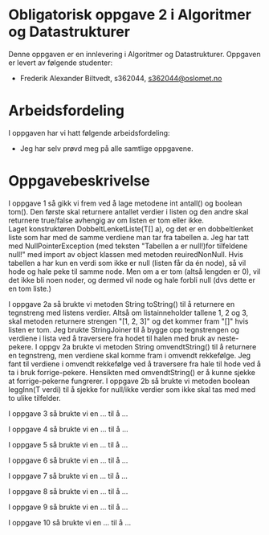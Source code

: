 # Obligatorisk oppgave 2 i Algoritmer og Datastrukturer

Denne oppgaven er en innlevering i Algoritmer og Datastrukturer. 
Oppgaven er levert av følgende studenter:
* Frederik Alexander Biltvedt, s362044, s362044@oslomet.no


# Arbeidsfordeling

I oppgaven har vi hatt følgende arbeidsfordeling:
* Jeg har selv prøvd meg på alle samtlige oppgavene.

# Oppgavebeskrivelse

I oppgave 1 så gikk vi frem ved å lage metodene int antall() og boolean tom(). Den første skal returnere antallet verdier i 
listen og den andre skal returnere true/false avhengig av om listen er tom eller ikke.  
Laget konstruktøren DobbeltLenketListe(T[] a), og det er en dobbeltlenket 
liste som har med de samme verdiene man tar fra tabellen a. Jeg har tatt med NullPointerException (med teksten "Tabellen a er null!)for tilfeldene 
null!" med import av object klassen med metoden reuiredNonNull.  Hvis tabellen a har kun en verdi som ikke er null (listen får da én 
node), så vil hode og hale peke til samme node. Men om a er tom (altså lengden er 0), 
vil det ikke bli noen noder, og dermed vil node og hale forbli null (dvs dette er en tom liste.)



I oppgave 2a så brukte vi metoden String toString() til å returnere en tegnstreng med listens 
verdier. Altså om listainneholder tallene 1, 2 og 3, skal metoden returnere strengen 
"[1, 2, 3]" og det kommer fram "[]" hvis listen er tom. 
Jeg brukte StringJoiner til å bygge opp tegnstrengen og verdiene i lista ved å traversere fra hodet til halen 
med bruk av neste-pekere. I oppgv 2a brukte vi metoden String omvendtString() til å returnere en 
tegnstreng, men verdiene skal komme fram i omvendt rekkefølge.
Jeg fant til verdiene i omvendt rekkefølge ved å traversere fra hale til hode 
ved å ta i bruk forrige-pekere. Hensikten med omvendtString() er å kunne sjekke at forrige-pekerne fungrerer.
I oppgave 2b så brukte vi metoden boolean leggInn(T verdi) til å sjekke for null/ikke verdier som ikke skal
tas med med to ulike tilfelder.

I oppgave 3 så brukte vi en ... til å ...

I oppgave 4 så brukte vi en ... til å ...

I oppgave 5 så brukte vi en ... til å ...

I oppgave 6 så brukte vi en ... til å ...

I oppgave 7 så brukte vi en ... til å ...

I oppgave 8 så brukte vi en ... til å ...

I oppgave 9 så brukte vi en ... til å ...

I oppgave 10 så brukte vi en ... til å ...
